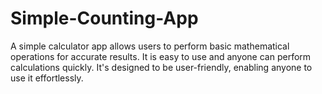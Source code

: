 # Simple-Counting-App
A simple calculator app allows users to perform basic mathematical operations for accurate results. It is easy to use and anyone can perform calculations quickly. It's designed to be user-friendly, enabling anyone to use it effortlessly.
